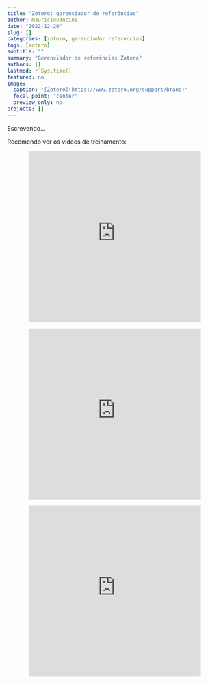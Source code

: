 ```yaml
---
title: "Zotero: gerenciador de referências"
author: mauriciovancine
date: "2022-12-20"
slug: []
categories: [zotero, gerenciador referencias]
tags: [zotero]
subtitle: ""
summary: "Gerenciador de referências Zotero"
authors: []
lastmod: r`Sys.time()`
featured: no
image: 
  caption: "[Zotero](https://www.zotero.org/support/brand)"
  focal_point: "center"
  preview_only: no
projects: []
---
```


Escrevendo...


Recomendo ver os vídeos de treinamento:

<p align="center">
<iframe width="80%" height="400" align="center" src="https://www.youtube.com/embed/-1U7-LHT-Ao" frameborder="0" allow="accelerometer; autoplay; encrypted-media; gyroscope; picture-in-picture" allowfullscreen>
</iframe>
</p>

<p align="center">
<iframe width="80%" height="400" align="center" src="https://www.youtube.com/embed/-qkY9woKl9U" frameborder="0" allow="accelerometer; autoplay; encrypted-media; gyroscope; picture-in-picture" allowfullscreen>
</iframe>
</p>


<p align="center">
<iframe width="80%" height="400" align="center" src="https://www.youtube.com/embed/aJnKjsFCva0" frameborder="0" allow="accelerometer; autoplay; encrypted-media; gyroscope; picture-in-picture" allowfullscreen>
</iframe>
</p>
